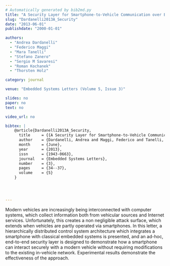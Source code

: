 ```yaml
---
# Automatically generated by bib2md.py
title: "A Security Layer for Smartphone-to-Vehicle Communication over Bluetooth"
slug: "Dardanelli2013A_Security"
date: "2013-06-01"
publishdate: "2000-01-01"

authors:
  - "Andrea Dardanelli"
  - "Federico Maggi"
  - "Mara Tanelli"
  - "Stefano Zanero"
  - "Sergio M Savaresi"
  - "Roman Kochanek"
  - "Thorsten Holz"

category: journal

venue: "Embedded Systems Letters (Volume 5, Issue 3)"

slides: no
paper: no
text: no

video_url: no

bibtex: |
    @article{Dardanelli2013A_Security,
      title     = {{A Security Layer for Smartphone-to-Vehicle Communication over Bluetooth}},
      author    = {Dardanelli, Andrea and Maggi, Federico and Tanelli, Mara and Zanero, Stefano and Savaresi, Sergio M and Kochanek, Roman and Holz, Thorsten},
      month     = {June},
      year      = {2013},
      issn      = {1943-0663},
      journal   = {Embedded Systems Letters},
      number    = {3},
      pages     = {34--37},
      volume    = {5}
    }




---
```


Modern vehicles are increasingly being interconnected with computer systems, which collect information both from vehicular sources and Internet services. Unfortunately, this creates a non negligible attack surface, which extends when vehicles are partly operated via smartphones. In this letter, a hierarchically distributed control system architecture which integrates a smartphone with classical embedded systems is presented, and an ad-hoc, end-to-end security layer is designed to demonstrate how a smartphone can interact securely with a modern vehicle without requiring modifications to the existing in-vehicle network. Experimental results demonstrate the effectiveness of the approach.